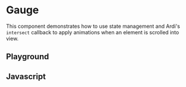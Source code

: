 # Gauge

This component demonstrates how to use state management and Ardi's `intersect` callback to apply animations when an element is scrolled into view.

<script src="/components/gauge.js" type="module"></script>

## Playground

<element-story>
<script type="application/json">
	{
		"label": {"type": "text"},
		"max": {"type": "number"},
		"min": {"type": "number"},
		"step": {"type": "number"},
		"value": {"type": "number"}
	}
</script>
<ardi-gauge label="MPH" max="120" min="0" step="10" value="90"></ardi-gauge>
</element-story>

## Javascript

[](../components/gauge.js ':include')
